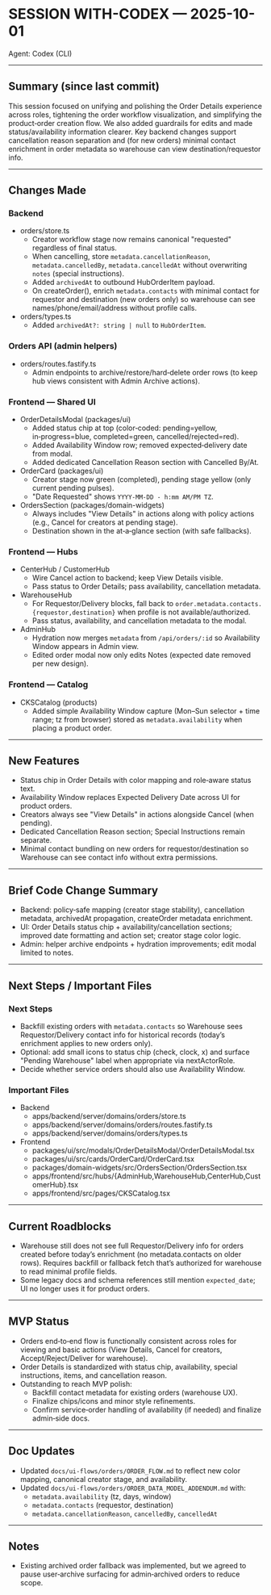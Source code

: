 # SESSION WITH-CODEX — 2025-10-01

Agent: Codex (CLI)

---

## Summary (since last commit)

This session focused on unifying and polishing the Order Details experience across roles, tightening the order workflow visualization, and simplifying the product‑order creation flow. We also added guardrails for edits and made status/availability information clearer. Key backend changes support cancellation reason separation and (for new orders) minimal contact enrichment in order metadata so warehouse can view destination/requestor info.

---

## Changes Made

### Backend
- orders/store.ts
  - Creator workflow stage now remains canonical "requested" regardless of final status.
  - When cancelling, store `metadata.cancellationReason`, `metadata.cancelledBy`, `metadata.cancelledAt` without overwriting `notes` (special instructions).
  - Added `archivedAt` to outbound HubOrderItem payload.
  - On createOrder(), enrich `metadata.contacts` with minimal contact for requestor and destination (new orders only) so warehouse can see names/phone/email/address without profile calls.
- orders/types.ts
  - Added `archivedAt?: string | null` to `HubOrderItem`.

### Orders API (admin helpers)
- orders/routes.fastify.ts
  - Admin endpoints to archive/restore/hard‑delete order rows (to keep hub views consistent with Admin Archive actions).

### Frontend — Shared UI
- OrderDetailsModal (packages/ui)
  - Added status chip at top (color‑coded: pending=yellow, in‑progress=blue, completed=green, cancelled/rejected=red).
  - Added Availability Window row; removed expected‑delivery date from modal.
  - Added dedicated Cancellation Reason section with Cancelled By/At.
- OrderCard (packages/ui)
  - Creator stage now green (completed), pending stage yellow (only current pending pulses).
  - "Date Requested" shows `YYYY‑MM‑DD - h:mm AM/PM TZ`.
- OrdersSection (packages/domain-widgets)
  - Always includes "View Details" in actions along with policy actions (e.g., Cancel for creators at pending stage).
  - Destination shown in the at‑a‑glance section (with safe fallbacks).

### Frontend — Hubs
- CenterHub / CustomerHub
  - Wire Cancel action to backend; keep View Details visible.
  - Pass status to Order Details; pass availability, cancellation metadata.
- WarehouseHub
  - For Requestor/Delivery blocks, fall back to `order.metadata.contacts.{requestor,destination}` when profile is not available/authorized.
  - Pass status, availability, and cancellation metadata to the modal.
- AdminHub
  - Hydration now merges `metadata` from `/api/orders/:id` so Availability Window appears in Admin view.
  - Edited order modal now only edits Notes (expected date removed per new design).

### Frontend — Catalog
- CKSCatalog (products)
  - Added simple Availability Window capture (Mon–Sun selector + time range; tz from browser) stored as `metadata.availability` when placing a product order.

---

## New Features
- Status chip in Order Details with color mapping and role‑aware status text.
- Availability Window replaces Expected Delivery Date across UI for product orders.
- Creators always see "View Details" in actions alongside Cancel (when pending).
- Dedicated Cancellation Reason section; Special Instructions remain separate.
- Minimal contact bundling on new orders for requestor/destination so Warehouse can see contact info without extra permissions.

---

## Brief Code Change Summary
- Backend: policy‑safe mapping (creator stage stability), cancellation metadata, archivedAt propagation, createOrder metadata enrichment.
- UI: Order Details status chip + availability/cancellation sections; improved date formatting and action set; creator stage color logic.
- Admin: helper archive endpoints + hydration improvements; edit modal limited to notes.

---

## Next Steps / Important Files

### Next Steps
- Backfill existing orders with `metadata.contacts` so Warehouse sees Requestor/Delivery contact info for historical records (today’s enrichment applies to new orders only).
- Optional: add small icons to status chip (check, clock, x) and surface "Pending Warehouse" label when appropriate via nextActorRole.
- Decide whether service orders should also use Availability Window.

### Important Files
- Backend
  - apps/backend/server/domains/orders/store.ts
  - apps/backend/server/domains/orders/routes.fastify.ts
  - apps/backend/server/domains/orders/types.ts
- Frontend
  - packages/ui/src/modals/OrderDetailsModal/OrderDetailsModal.tsx
  - packages/ui/src/cards/OrderCard/OrderCard.tsx
  - packages/domain-widgets/src/OrdersSection/OrdersSection.tsx
  - apps/frontend/src/hubs/{AdminHub,WarehouseHub,CenterHub,CustomerHub}.tsx
  - apps/frontend/src/pages/CKSCatalog.tsx

---

## Current Roadblocks
- Warehouse still does not see full Requestor/Delivery info for orders created before today’s enrichment (no metadata.contacts on older rows). Requires backfill or fallback fetch that’s authorized for warehouse to read minimal profile fields.
- Some legacy docs and schema references still mention `expected_date`; UI no longer uses it for product orders.

---

## MVP Status
- Orders end‑to‑end flow is functionally consistent across roles for viewing and basic actions (View Details, Cancel for creators, Accept/Reject/Deliver for warehouse).
- Order Details is standardized with status chip, availability, special instructions, items, and cancellation reason.
- Outstanding to reach MVP polish:
  - Backfill contact metadata for existing orders (warehouse UX).
  - Finalize chips/icons and minor style refinements.
  - Confirm service‑order handling of availability (if needed) and finalize admin‑side docs.

---

## Doc Updates
- Updated `docs/ui-flows/orders/ORDER_FLOW.md` to reflect new color mapping, canonical creator stage, and availability.
- Updated `docs/ui-flows/orders/ORDER_DATA_MODEL_ADDENDUM.md` with:
  - `metadata.availability` (tz, days, window)
  - `metadata.contacts` (requestor, destination)
  - `metadata.cancellationReason`, `cancelledBy`, `cancelledAt`

---

## Notes
- Existing archived order fallback was implemented, but we agreed to pause user‑archive surfacing for admin‑archived orders to reduce scope.

